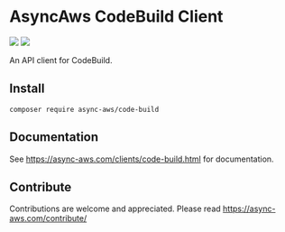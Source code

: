 # AsyncAws CodeBuild Client

![](https://github.com/async-aws/code-build/workflows/Tests/badge.svg?branch=master)
![](https://github.com/async-aws/code-build/workflows/BC%20Check/badge.svg?branch=master)

An API client for CodeBuild.

## Install

```cli
composer require async-aws/code-build
```

## Documentation

See https://async-aws.com/clients/code-build.html for documentation.

## Contribute

Contributions are welcome and appreciated. Please read https://async-aws.com/contribute/
